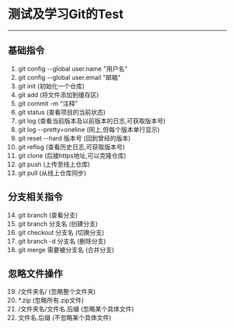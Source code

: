 # 测试及学习Git的Test

---

## 基础指令

1. git config --global user.name "用户名"
2. git config --global user.email "邮箱"
3. git init (初始化一个仓库)
4. git add (将文件添加到缓存区)
5. git commit -m "注释"
6. git status (查看项目的当前状态)
7. git log (查看当前版本及以前版本的日志,可获取版本号)
8. git log --pretty=oneline (同上,但每个版本单行显示)
9. git reset --hard 版本号 (回到曾经的版本)
10. git reflog (查看历史日志,可获取版本号)
11. git clone (后接https地址,可以克隆仓库)
12. git push (上传至线上仓库)
13. git pull (从线上仓库同步)

## 分支相关指令

14. git branch (查看分支)
15. git branch 分支名 (创建分支)
16. git checkout 分支名 (切换分支)
17. git branch -d 分支名 (删除分支)
18. git merge 需要被分支名 (合并分支)

## 忽略文件操作

19. /文件夹名/ (忽略整个文件夹)
20. *.zip (忽略所有.zip文件)
21. /文件夹名/文件名.后缀 (忽略某个具体文件)
22. 文件名.后缀 (不忽略某个具体文件)
